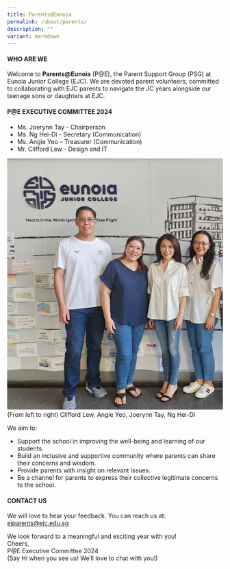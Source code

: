 ```yaml
---
title: Parents@Eunoia
permalink: /about/parents/
description: ""
variant: markdown
---
```

#### **WHO ARE WE**

Welcome to **Parents@Eunoia** (P@E), the Parent Support Group (PSG) at Eunoia Junior College (EJC). We are devoted parent volunteers, committed to collaborating with EJC parents to navigate the JC years alongside our teenage sons or daughters at EJC.

#### **P@E EXECUTIVE COMMITTEE 2024**

* Ms. Joerynn Tay - Chairperson
* Ms. Ng Hei-Di - Secretary (Communication)
* Ms. Angie Yeo – Treasurer (Communication)
* Mr. Clifford Lew - Design and IT

![](/images/2024/parents_eunoia_exco_2024.jpg)
(From left to right) Clifford Lew, Angie Yeo, Joerynn Tay, Ng Hei-Di

We aim to:
* Support the school in improving the well-being and learning of our students.
* Build an inclusive and supportive community where parents can share their concerns and wisdom.
* Provide parents with insight on relevant issues.
* Be a channel for parents to express their collective legitimate concerns to the school.

#### **CONTACT US** ####
We will love to hear your feedback. You can reach us at: [ejparents@ejc.edu.sg](mailto:ejparents@ejc.edu.sg)

We look forward to a meaningful and exciting year with you! <br>
Cheers, <br>
P@E Executive Committee 2024 <br>
(Say Hi when you see us! We’ll love to chat with you!)